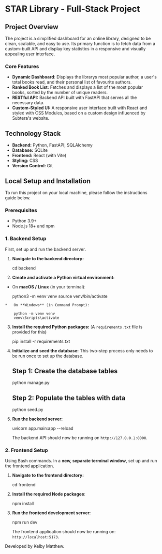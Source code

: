 # STAR Library - Full-Stack Project

## Project Overview

The project is a simplified dashboard for an online library, designed to be clean, scalable, and easy to use. Its primary function is to fetch data from a custom-built API and display key statistics in a responsive and visually appealing user interface.

### Core Features
- **Dynamic Dashboard:** Displays the librarys most popular author, a user's total books read, and their personal list of favourite authors.
- **Ranked Book List:** Fetches and displays a list of the most popular books, sorted by the number of unique readers.
- **RESTful API:** Backend API built with FastAPI that serves all the necessary data.
- **Custom-Styled UI:** A responsive user interface built with React and styled with CSS Modules, based on a custom design influenced by Subtera's website.

## Technology Stack

- **Backend:** Python, FastAPI, SQLAlchemy
- **Database:** SQLite
- **Frontend:** React (with Vite)
- **Styling:** CSS 
- **Version Control:** Git

## Local Setup and Installation

To run this project on your local machine, please follow the instructions guide below.

### Prerequisites

- Python 3.9+
- Node.js 18+ and npm


### 1. Backend Setup

First, set up and run the backend server.

1.  **Navigate to the backend directory:**
    
    cd backend
    

2.  **Create and activate a Python virtual environment:**
    
   *   On **macOS / Linux** (in your terminal):
       
        python3 -m venv venv
        source venv/bin/activate

    *   On **Windows** (in Command Prompt):
       
        python -m venv venv
        venv\Scripts\activate
       

3.  **Install the required Python packages:**
    (A `requirements.txt` file is provided for this)
    
    pip install -r requirements.txt
    

4.  **Initialize and seed the database:**
    This two-step process only needs to be run once to set up the database.
    
    ## Step 1: Create the database tables

    python manage.py

    ## Step 2: Populate the tables with data

    python seed.py
    

5.  **Run the backend server:**
    
    uvicorn app.main:app --reload
    
    The backend API should now be running on `http://127.0.0.1:8000`.


### 2. Frontend Setup
Using Bash commands.
In a **new, separate terminal window**, set up and run the frontend application.

1.  **Navigate to the frontend directory:**
    
    cd frontend
  

2.  **Install the required Node packages:**
    
    npm install
    

3.  **Run the frontend development server:**
    
    npm run dev
    
    The frontend application should now be running on: `http://localhost:5173`.


Developed by Kelby Matthew.
